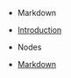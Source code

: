 - Markdown
- [Introduction](modules/markdown/)
  <br/>

- Nodes
- [Markdown](modules/markdown/markdown-node.md)
  <br/>

